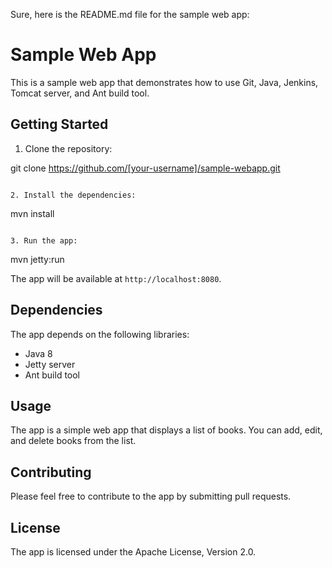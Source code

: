 Sure, here is the README.md file for the sample web app:


# Sample Web App

This is a sample web app that demonstrates how to use Git, Java, Jenkins, Tomcat server, and Ant build tool.

## Getting Started

1. Clone the repository:


git clone https://github.com/[your-username]/sample-webapp.git
```

2. Install the dependencies:

```
mvn install
```

3. Run the app:

```
mvn jetty:run


The app will be available at `http://localhost:8080`.

## Dependencies

The app depends on the following libraries:

* Java 8
* Jetty server
* Ant build tool

## Usage

The app is a simple web app that displays a list of books. You can add, edit, and delete books from the list.

## Contributing

Please feel free to contribute to the app by submitting pull requests.

## License

The app is licensed under the Apache License, Version 2.0.
